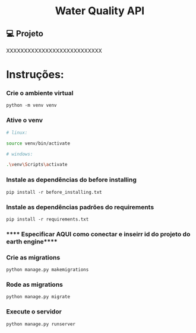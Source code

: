 <h1 align="center">
  Water Quality API
</h1>


## 💻 Projeto
XXXXXXXXXXXXXXXXXXXXXXXXXXX


# Instruções:

### Crie o ambiente virtual
```
python -m venv venv
```
### Ative o venv
```bash
# linux: 

source venv/bin/activate

# windows: 

.\venv\Scripts\activate

```

### Instale as dependências do before installing
```
pip install -r before_installing.txt
```


### Instale as dependências padrões do requirements
```
pip install -r requirements.txt
```


### **** Especificar AQUI como conectar e inseirr id do projeto do earth engine****



### Crie as migrations
```
python manage.py makemigrations
```

### Rode as migrations
```
python manage.py migrate
```

### Execute o servidor
```
python manage.py runserver
```





<!-- ## Documentação da API

[Link da Documentação](https://) <br> -->


